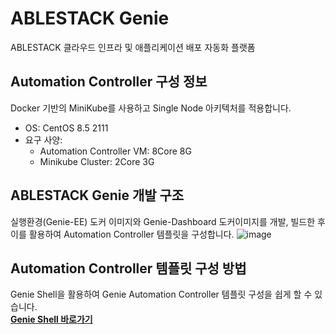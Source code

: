 # ABLESTACK Genie
ABLESTACK 클라우드 인프라 및 애플리케이션 배포 자동화 플랫폼

## Automation Controller 구성 정보
Docker 기반의 MiniKube를 사용하고 Single Node 아키텍처를 적용합니다.
- OS: CentOS 8.5 2111
- 요구 사양:
  - Automation Controller VM: 8Core 8G
  - Minikube Cluster: 2Core 3G

## ABLESTACK Genie 개발 구조
실행환경(Genie-EE) 도커 이미지와 Genie-Dashboard 도커이미지를 개발, 빌드한 후 이를 활용하여 Automation Controller 템플릿을 구성합니다.
![image](https://user-images.githubusercontent.com/34114265/183316948-5694a0b8-5de0-402b-91bf-c202e9ec0ac2.png)

## Automation Controller 템플릿 구성 방법
Genie Shell을 활용하여 Genie Automation Controller 템플릿 구성을 쉽게 할 수 있습니다. <br>
<b>[Genie Shell 바로가기](./genie_shell/)</b>


